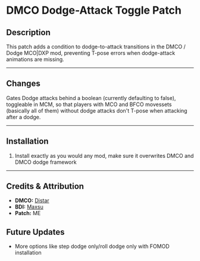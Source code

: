 # DMCO Dodge-Attack Toggle Patch

## Description  
This patch adds a condition to dodge-to-attack transitions in the DMCO / Dodge MCO|DXP mod, preventing T-pose errors when dodge-attack animations are missing.

---

## Changes  
Gates Dodge attacks behind a boolean (currently defaulting to false), toggleable in MCM, so that players with MCO and BFCO movessets (basically all of them) without dodge attacks don't T-pose when attacking after a dodge.

---

## Installation

1. Install exactly as you would any mod, make sure it overwrites DMCO and DMCO dodge framework

---

## Credits & Attribution

- **DMCO:** [Distar](https://www.distaranimation.com/mods/dodge)
- **BDI:**  [Maxsu](https://www.nexusmods.com/skyrimspecialedition/mods/78146)
- **Patch:** ME

## Future Updates
- More options like step dodge only/roll dodge only with FOMOD installation
